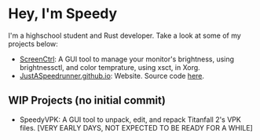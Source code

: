 # Hey, I'm Speedy
I'm a highschool student and Rust developer. Take a look at some of my projects below:
- [ScreenCtrl](https://github.com/JustASpeedrunner/ScreenCtrl): A GUI tool to manage your monitor's brightness, using brightnessctl, and color temprature, using xsct, in Xorg.
- [JustASpeedrunner.github.io](https://justaspeedrunner.github.io): Website. Source code [here](https://github.com/justaspeedrunner.github.io/).

## WIP Projects (no initial commit)
- SpeedyVPK: A GUI tool to unpack, edit, and repack Titanfall 2's VPK files. [VERY EARLY DAYS, NOT EXPECTED TO BE READY FOR A WHILE]
